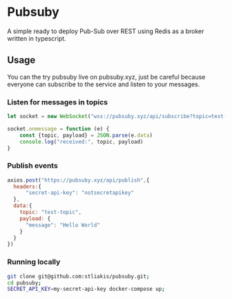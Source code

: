 # Pubsuby 

A simple ready to deploy Pub-Sub over REST using Redis as a broker written in typescript. 

## Usage

You can the try pubsuby live on pubsuby.xyz, just be careful because everyone can subscribe to
the service and listen to your messages.

### Listen for messages in topics
```javascript
let socket = new WebSocket("wss://pubsuby.xyz/api/subscribe?topic=test-topic");

socket.onmessage = function (e) {
    const {topic, payload} = JSON.parse(e.data)
    console.log("received:", topic, payload)
}
```

### Publish events
```javascript
axios.post("https://pubsuby.xyz/api/publish",{
  headers:{
      "secret-api-key": "notsecretapikey"
  },
  data:{
    topic: "test-topic",
    payload: {
      "message": "Hello World"
    }
  }
})
```

### Running locally

```bash
git clone git@github.com:stliakis/pubsuby.git;
cd pubsuby;
SECRET_API_KEY=my-secret-api-key docker-compose up;
```
